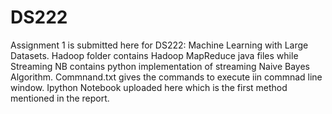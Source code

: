 # DS222
Assignment 1 is submitted here for DS222: Machine Learning with Large Datasets. Hadoop folder contains Hadoop MapReduce java files while Streaming NB contains python implementation of streaming Naive Bayes Algorithm. Commnand.txt gives the commands to execute iin commnad line window. 
Ipython Notebook uploaded here which is the first method mentioned in the report. 
